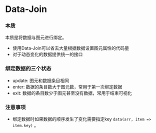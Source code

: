 # Data-Join

### 本质
本质是将数据与图元进行绑定。
- 使用Data-Join可以省去大量根据数据设置图元属性的代码量
- 对于动态变化的数据提供统一的接口
### 绑定数据的三个状态
- update: 图元和数据条目相同
- enter: 数据的条目数大于图元数，常用于第一次绑定数据
- exit: 数据的条目数少于图元甚至没有数据，常用于结束可视化
### 注意事项
- 绑定数据时如果数据的顺序发生了变化需要指定key `data(arr, item => item.key)` 。